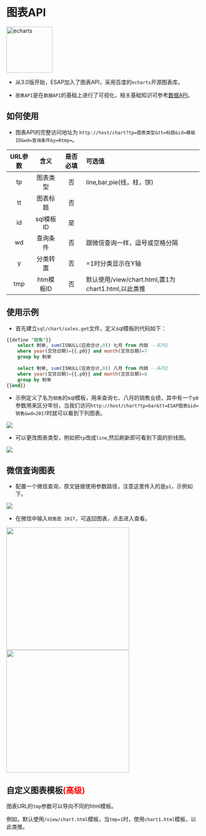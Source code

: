 # 图表API
<a href="http://echarts.baidu.com/index.html"><img width="120px" src="/img/echart.png" alt="echarts" /></a>

* 从3.0版开始，ESAP加入了图表API，采用百度的`echarts`开源图表库。

* `图表API`是在`数据API`的基础上进行了可视化，相关基础知识可参考[数据API](sqltpl.md)。

## 如何使用
* 图表API的完整访问地址为
	`http://host/chart?tp=图表类型&tt=标题&id=模板ID&wd=查询条件&y=0tmp=`。

|URL参数|含义|是否必填|可选值|
|:----:|:--:|:--:|:----|
|tp|图表类型|否|line,bar,pie(线，柱，饼)|
|tt|图表标题|否||
|id|sql模板ID|是||
|wd|查询条件|否|跟微信查询一样，逗号或空格分隔|
|y|分类转置|否|=1时分类显示在Y轴|
|tmp|htm模板ID|否|默认使用/view/chart.html,置1为chart1.html,以此类推|

## 使用示例
* 首先建立`sql/chart/sales.get`文件，定义sql模板的代码如下：
```sql
{{define "销售"}}	
	select 制单, sum(ISNULL(应收合计,0)) 七月 from 内销 --系列1	
	where year(交货日期)={{.p0}} and month(交货日期)=7
	group by 制单
	
	select 制单, sum(ISNULL(应收合计,0)) 八月 from 内销 --系列2	
	where year(交货日期)={{.p0}} and month(交货日期)=8	
	group by 制单	
{{end}}
```

* 示例定义了名为`销售`的sql模板，用来查询七、八月的销售业绩，其中有一个`p0`参数用来区分年份，当我们访问`http://host/chart?tp=bar&tt=ESAP图表&id=销售&wd=2017`时就可以看到下列图表。

![](./img/chart-1.jpg)

* 可以更改图表类型，例如把`tp`改成`line`,然后刷新即可看到下面的折线图。

![](./img/chart-2.jpg)

## 微信查询图表

* 配置一个微信查询，原文链接使用参数路径，注意这里传入的是`p1`，示例如下。

![](./img/chart-3.png)

* 在微信中输入`销售图 2017`，可返回图表，点击进入查看。

<img src="./img/chart-4.jpg" width="320">
<img src="./img/chart-5.jpg" width="320">

## 自定义图表模板<span style="color:red">(高级)</span>
图表URL的`tmp`参数可以导向不同的html模板。

例如，默认使用`/view/chart.html`模板，当`tmp=1`时，使用`chart1.html`模板，以此类推。